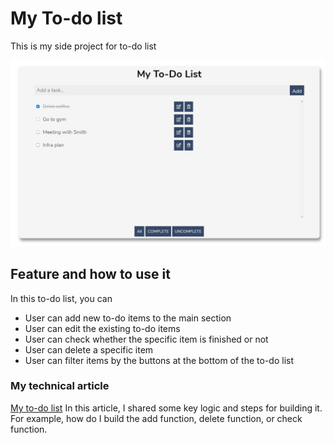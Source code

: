 # My To-do list
This is my side project for to-do list

![To-do list](./img/todo-image.jpg)

## Feature and how to use it
In this to-do list, you can
* User can add new to-do items to the main section
* User can edit the existing to-do items
* User can check whether the specific item is finished or not
* User can delete a specific item
* User can filter items by the buttons at the bottom of the to-do list

### My technical article
[My to-do list](https://medium.com/@garnett284/side-project-1-to-do-list-36b4dbe8bbc4)
In this article, I shared some key logic and steps for building it. For example, how do I build the add function, delete function, or check function.
